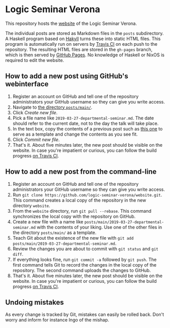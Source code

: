 # Logic Seminar Verona

This repository hosts the
[website](https://www.logicverona.it/) of the Logic Seminar
Verona.

The individual posts are stored as Markdown files in the `posts` subdirectory.
A Haskell program based on [Hakyll](https://jaspervdj.be/hakyll/) turns these
into static HTML files. This program is automatically run on servers by [Travis
CI](https://travis-ci.org/) on each push to the repository. The resulting HTML
files are stored in the `gh-pages` branch, which is then served by [GitHub
Pages](https://pages.github.com). No knowledge of Haskell or NixOS is required
to edit the website.


## How to add a new post using GitHub's webinterface

1. Register an account on GitHub and tell one of the repository administrators
   your GitHub username so they can give you write access.
2. Navigate to [the directory `posts/main/`](https://github.com/logic-seminar-verona/website/tree/master/posts/main).
3. Click *Create new file*.
4. Pick a file name like `2019-03-27-departmental-seminar.md`. The date should
   refer to the current date, not to the day the talk will take place.
5. In the text box, copy the contents of a previous post such as [this
   one](https://raw.githubusercontent.com/logic-seminar-verona/website/master/posts/main/2019-03-27-departmental-seminar.md)
   to serve as a template and change the contents as you see fit.
6. Click *Commit new file*.
7. That's it. About five minutes later, the new post should be visible on the
   website. In case you're impatient or curious, you can follow the build
   progress [on Travis CI](https://travis-ci.org/logic-seminar-verona/website).


## How to add a new post from the command-line

1. Register an account on GitHub and tell one of the repository administrators
   your GitHub username so they can give you write access.
2. Run `git clone https://github.com/logic-seminar-verona/website.git`. This
   command creates a local copy of the repository in the new directory
   `website`.
3. From the `website` directory, run `git pull --rebase`. This command synchronizes
   the local copy with the repository on GitHub.
4. Create a new file with a name like `posts/main/2019-03-27-departmental-seminar.md`
   with the contents of your liking. Use one of the other files in the
   directory `posts/main/` as a template.
5. Teach Git about the existence of the new file with
   `git add posts/main/2019-03-27-departmental-seminar.md`.
6. Review the changes you are about to commit with `git status` and `git diff`.
7. If everything looks fine, run `git commit -a` followed by `git push`. The
   first command tells Git to record the changes in the local copy of the
   repository. The second command uploads the changes to GitHub.
8. That's it. About five minutes later, the new post should be visible on the
   website. In case you're impatient or curious, you can follow the build
   progress [on Travis CI](https://travis-ci.org/logic-seminar-verona/website).


## Undoing mistakes

As every change is tracked by Git, mistakes can easily be rolled back. Don't
worry and inform for instance Ingo of the mishap.
